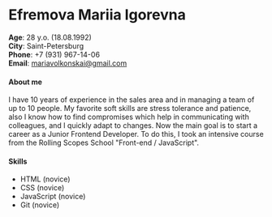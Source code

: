 # Efremova Mariia Igorevna

**Age**: 28 y.o. (18.08.1992)\
**City**: Saint-Petersburg\
**Phone**: +7 (931) 967-14-06\
**Email**: mariavolkonskai@gmail.com

#### About me
I have 10 years of experience in  the sales area and in managing a team of up to 10 people. My favorite soft skills are stress tolerance and patience, also I know how to find compromises which help in communicating with colleagues, and I quickly adapt to changes. Now the main goal is to start a career as a Junior Frontend Developer. To do this, I took an intensive course from the Rolling Scopes School "Front-end / JavaScript".

#### Skills
* HTML (novice)
* CSS (novice)
* JavaScript (novice)
* Git (novice)
